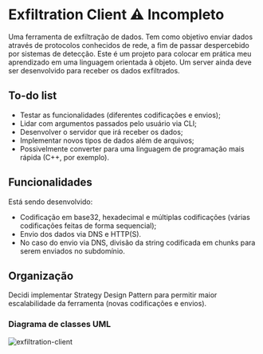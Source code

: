 # Exfiltration Client ⚠️ Incompleto
Uma ferramenta de exfiltração de dados. Tem como objetivo enviar dados através de protocolos conhecidos de rede, a fim de passar despercebido por sistemas de detecção.
Este é um projeto para colocar em prática meu aprendizado em uma linguagem orientada à objeto. Um server ainda deve ser desenvolvido para receber os dados exfiltrados.

## To-do list
- Testar as funcionalidades (diferentes codificações e envios);
- Lidar com argumentos passados pelo usuário via CLI;
- Desenvolver o servidor que irá receber os dados;
- Implementar novos tipos de dados além de arquivos;
- Possivelmente converter para uma linguagem de programação mais rápida (C++, por exemplo).

## Funcionalidades
Está sendo desenvolvido:
- Codificação em base32, hexadecimal e múltiplas codificações (várias codificações feitas de forma sequencial);
- Envio dos dados via DNS e HTTP(S).
- No caso do envio via DNS, divisão da string codificada em chunks para serem enviados no subdomínio.

## Organização 
Decidi implementar Strategy Design Pattern para permitir maior escalabilidade da ferramenta (novas codificações e envios).

### Diagrama de classes UML
![exfiltration-client](https://github.com/user-attachments/assets/5064196d-8748-417e-b616-5f90cc846052)
